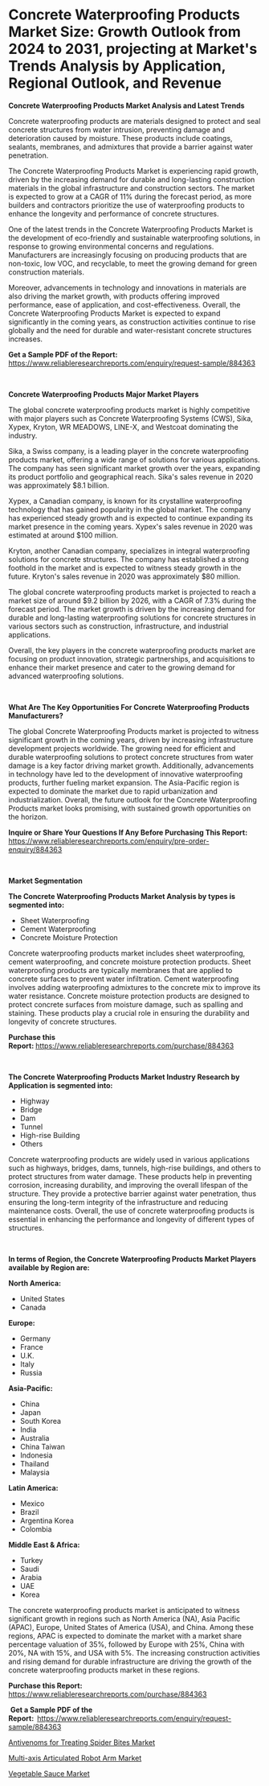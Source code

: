 <p><h1>Concrete Waterproofing Products Market Size: Growth Outlook from 2024 to 2031, projecting at Market's Trends Analysis by Application, Regional Outlook, and Revenue</h1></p><p><strong>Concrete Waterproofing Products Market Analysis and Latest Trends</strong></p>
<p><p>Concrete waterproofing products are materials designed to protect and seal concrete structures from water intrusion, preventing damage and deterioration caused by moisture. These products include coatings, sealants, membranes, and admixtures that provide a barrier against water penetration.</p><p>The Concrete Waterproofing Products Market is experiencing rapid growth, driven by the increasing demand for durable and long-lasting construction materials in the global infrastructure and construction sectors. The market is expected to grow at a CAGR of 11% during the forecast period, as more builders and contractors prioritize the use of waterproofing products to enhance the longevity and performance of concrete structures.</p><p>One of the latest trends in the Concrete Waterproofing Products Market is the development of eco-friendly and sustainable waterproofing solutions, in response to growing environmental concerns and regulations. Manufacturers are increasingly focusing on producing products that are non-toxic, low VOC, and recyclable, to meet the growing demand for green construction materials.</p><p>Moreover, advancements in technology and innovations in materials are also driving the market growth, with products offering improved performance, ease of application, and cost-effectiveness. Overall, the Concrete Waterproofing Products Market is expected to expand significantly in the coming years, as construction activities continue to rise globally and the need for durable and water-resistant concrete structures increases.</p></p>
<p><strong>Get a Sample PDF of the Report:&nbsp;</strong> <a href="https://www.reliableresearchreports.com/enquiry/request-sample/884363">https://www.reliableresearchreports.com/enquiry/request-sample/884363</a></p>
<p>&nbsp;</p>
<p><strong>Concrete Waterproofing Products Major Market Players</strong></p>
<p><p>The global concrete waterproofing products market is highly competitive with major players such as Concrete Waterproofing Systems (CWS), Sika, Xypex, Kryton, WR MEADOWS, LINE-X, and Westcoat dominating the industry. </p><p>Sika, a Swiss company, is a leading player in the concrete waterproofing products market, offering a wide range of solutions for various applications. The company has seen significant market growth over the years, expanding its product portfolio and geographical reach. Sika's sales revenue in 2020 was approximately $8.1 billion.</p><p>Xypex, a Canadian company, is known for its crystalline waterproofing technology that has gained popularity in the global market. The company has experienced steady growth and is expected to continue expanding its market presence in the coming years. Xypex's sales revenue in 2020 was estimated at around $100 million.</p><p>Kryton, another Canadian company, specializes in integral waterproofing solutions for concrete structures. The company has established a strong foothold in the market and is expected to witness steady growth in the future. Kryton's sales revenue in 2020 was approximately $80 million.</p><p>The global concrete waterproofing products market is projected to reach a market size of around $9.2 billion by 2026, with a CAGR of 7.3% during the forecast period. The market growth is driven by the increasing demand for durable and long-lasting waterproofing solutions for concrete structures in various sectors such as construction, infrastructure, and industrial applications. </p><p>Overall, the key players in the concrete waterproofing products market are focusing on product innovation, strategic partnerships, and acquisitions to enhance their market presence and cater to the growing demand for advanced waterproofing solutions.</p></p>
<p>&nbsp;</p>
<p><strong>What Are The Key Opportunities For Concrete Waterproofing Products Manufacturers?</strong></p>
<p><p>The global Concrete Waterproofing Products market is projected to witness significant growth in the coming years, driven by increasing infrastructure development projects worldwide. The growing need for efficient and durable waterproofing solutions to protect concrete structures from water damage is a key factor driving market growth. Additionally, advancements in technology have led to the development of innovative waterproofing products, further fueling market expansion. The Asia-Pacific region is expected to dominate the market due to rapid urbanization and industrialization. Overall, the future outlook for the Concrete Waterproofing Products market looks promising, with sustained growth opportunities on the horizon.</p></p>
<p><strong>Inquire or Share Your Questions If Any Before Purchasing This Report:</strong> <a href="https://www.reliableresearchreports.com/enquiry/pre-order-enquiry/884363">https://www.reliableresearchreports.com/enquiry/pre-order-enquiry/884363</a></p>
<p>&nbsp;</p>
<p><strong>Market Segmentation</strong></p>
<p><strong>The Concrete Waterproofing Products Market Analysis by types is segmented into:</strong></p>
<p><ul><li>Sheet Waterproofing</li><li>Cement Waterproofing</li><li>Concrete Moisture Protection</li></ul></p>
<p><p>Concrete waterproofing products market includes sheet waterproofing, cement waterproofing, and concrete moisture protection products. Sheet waterproofing products are typically membranes that are applied to concrete surfaces to prevent water infiltration. Cement waterproofing involves adding waterproofing admixtures to the concrete mix to improve its water resistance. Concrete moisture protection products are designed to protect concrete surfaces from moisture damage, such as spalling and staining. These products play a crucial role in ensuring the durability and longevity of concrete structures.</p></p>
<p><strong>Purchase this Report:&nbsp;</strong><a href="https://www.reliableresearchreports.com/purchase/884363">https://www.reliableresearchreports.com/purchase/884363</a></p>
<p>&nbsp;</p>
<p><strong>The Concrete Waterproofing Products Market Industry Research by Application is segmented into:</strong></p>
<p><ul><li>Highway</li><li>Bridge</li><li>Dam</li><li>Tunnel</li><li>High-rise Building</li><li>Others</li></ul></p>
<p><p>Concrete waterproofing products are widely used in various applications such as highways, bridges, dams, tunnels, high-rise buildings, and others to protect structures from water damage. These products help in preventing corrosion, increasing durability, and improving the overall lifespan of the structure. They provide a protective barrier against water penetration, thus ensuring the long-term integrity of the infrastructure and reducing maintenance costs. Overall, the use of concrete waterproofing products is essential in enhancing the performance and longevity of different types of structures.</p></p>
<p>&nbsp;</p>
<p><strong>In terms of Region, the Concrete Waterproofing Products Market Players available by Region are:</strong></p>
<p>
    <p> <strong> North America: </strong>
        <ul>
            <li>United States</li>
            <li>Canada</li>
        </ul>
        </p> 
    <p> <strong> Europe: </strong>
        <ul>
            <li>Germany</li>
            <li>France</li>
            <li>U.K.</li>
            <li>Italy</li>
            <li>Russia</li>
        </ul>
        </p> 
    <p> <strong> Asia-Pacific: </strong>
        <ul>
            <li>China</li>
            <li>Japan</li>
            <li>South Korea</li>
            <li>India</li>
            <li>Australia</li>
            <li>China Taiwan</li>
            <li>Indonesia</li>
            <li>Thailand</li>
            <li>Malaysia</li>
        </ul>
        </p> 
    <p> <strong> Latin America: </strong>
        <ul>
            <li>Mexico</li>
            <li>Brazil</li>
            <li>Argentina Korea</li>
            <li>Colombia</li>
        </ul>
        </p> 
    <p> <strong> Middle East & Africa: </strong>
        <ul>
            <li>Turkey</li>
            <li>Saudi</li>
            <li>Arabia</li>
            <li>UAE</li>
            <li>Korea</li>
        </ul>
    </p>
    </p>
<p><p>The concrete waterproofing products market is anticipated to witness significant growth in regions such as North America (NA), Asia Pacific (APAC), Europe, United States of America (USA), and China. Among these regions, APAC is expected to dominate the market with a market share percentage valuation of 35%, followed by Europe with 25%, China with 20%, NA with 15%, and USA with 5%. The increasing construction activities and rising demand for durable infrastructure are driving the growth of the concrete waterproofing products market in these regions.</p></p>
<p><strong>Purchase this Report: </strong><a href="https://www.reliableresearchreports.com/purchase/884363">https://www.reliableresearchreports.com/purchase/884363</a></p>
<p>&nbsp;<strong>Get a Sample PDF of the Report:&nbsp;&nbsp;</strong><a href="https://www.reliableresearchreports.com/enquiry/request-sample/884363">https://www.reliableresearchreports.com/enquiry/request-sample/884363</a></p>
<p><strong></strong></p>
<p><p><a href="https://view.publitas.com/reportprime-1/antivenoms-for-treating-spider-bites-market-provides-detailed-segmentation-of-this-market-based-on-type-application-and-region-and-forecast-for-the-period-from-2023-2030/">Antivenoms for Treating Spider Bites Market</a></p><p><a href="https://view.publitas.com/reportprime-1/multi-axis-articulated-robot-arm-market-size-and-examines-its-market-scope-with-a-primary-focus-on-growth-opportunities-and-forecasted-trends-spanning-from-2023-to-2030/">Multi-axis Articulated Robot Arm Market</a></p><p><a href="https://view.publitas.com/reportprime-1/vegetable-sauce-market-offers-provide-insightful-data-for-the-time-period-from-2023-to-2030-and-also-provide-analysis-based-on-application-type-and-region/">Vegetable Sauce Market</a></p></p>